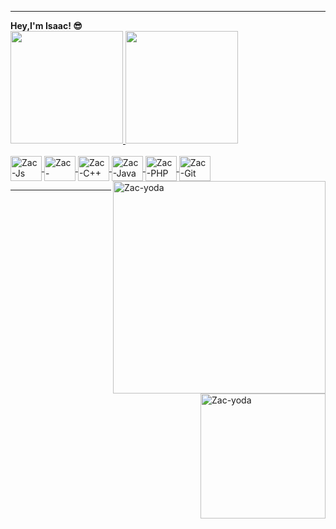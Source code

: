 <hr>
<b> Hey,I'm Isaac! &#128526;</b>
 <div>
  <a href="https://github.com/isaacfloriano">
  <img height="180em" src="https://github-readme-stats.vercel.app/api?username=isaacfloriano&show_icons=true&theme=dark&include_all_commits=true&count_private=true"/>
  <img height="180em" src="https://github-readme-stats.vercel.app/api/top-langs/?username=isaacfloriano&layout=compact&langs_count=16&theme=dark"/>
<div>
<div style="display: inline_block"><br>
  <img align="center" alt="Zac-Js" height="40" width="50" src="https://icongr.am/devicon/nodejs-original.svg?size=97&color=currentColor">
 <img align="center" alt="Zac-Python" height="40" width="50" src="https://icongr.am/devicon/python-original.svg?size=97&color=currentColor">
  <img align="center" alt="Zac-C++" height="40" width="50" src="https://icongr.am/devicon/cplusplus-original.svg?size=97&color=currentColor">
  <img align="center" alt="Zac-Java" height="40" width="50" src="https://icongr.am/devicon/java-original.svg?size=97&color=currentColor">
  <img align="center" alt="Zac-PHP" height="40" width="50" src="https://icongr.am/devicon/postgresql-original.svg?size=97&color=currentColor">
 <img align="center" alt="Zac-Git" height="40" width="50" src="https://icongr.am/devicon/git-original.svg?size=978&color=currentColor">
    <img align="right"  alt="Zac-yoda" src = "https://images-wixmp-ed30a86b8c4ca887773594c2.wixmp.com/f/ba572b09-5a58-486f-b78d-8be242611f92/dcb2atn-cad8e9f6-a02a-4f68-9123-d4c609602f58.png/v1/fill/w_826,h_968,strp/penguin_kawaii_by_ryzel_kun_dcb2atn-pre.png?token=eyJ0eXAiOiJKV1QiLCJhbGciOiJIUzI1NiJ9.eyJzdWIiOiJ1cm46YXBwOjdlMGQxODg5ODIyNjQzNzNhNWYwZDQxNWVhMGQyNmUwIiwiaXNzIjoidXJuOmFwcDo3ZTBkMTg4OTgyMjY0MzczYTVmMGQ0MTVlYTBkMjZlMCIsIm9iaiI6W1t7ImhlaWdodCI6Ijw9OTg5IiwicGF0aCI6IlwvZlwvYmE1NzJiMDktNWE1OC00ODZmLWI3OGQtOGJlMjQyNjExZjkyXC9kY2IyYXRuLWNhZDhlOWY2LWEwMmEtNGY2OC05MTIzLWQ0YzYwOTYwMmY1OC5wbmciLCJ3aWR0aCI6Ijw9ODQ0In1dXSwiYXVkIjpbInVybjpzZXJ2aWNlOmltYWdlLm9wZXJhdGlvbnMiXX0.ANlMY9HEtyx86qLbcSyp-hce-X8ILh1JvstuLc8RKMU"   width = "340"   altura = "340">
 </div>
 <div> 
     <img align="right"  alt="Zac-yoda" src = "https://pa1.narvii.com/6618/e98cb694716cb78399ee04c7763d1e276bd8a76f_hq.gif"   width = "200"   altura = "200">
 </div>
<hr>  

